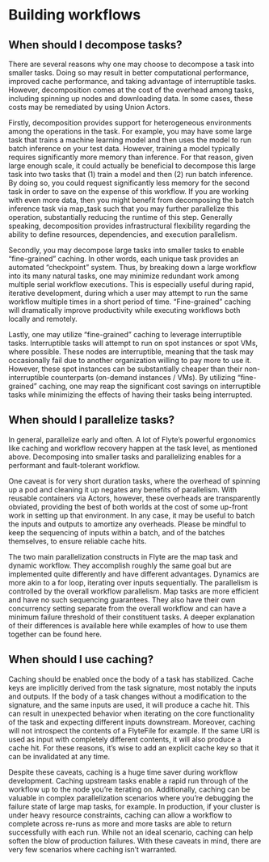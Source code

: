 # Building workflows

## When should I decompose tasks?

There are several reasons why one may choose to decompose a task into smaller tasks. Doing so may result in better computational performance, improved cache performance, and taking advantage of interruptible tasks. However, decomposition comes at the cost of the overhead among tasks, including spinning up nodes and downloading data. In some cases, these costs may be remediated by using Union Actors.

Firstly, decomposition provides support for heterogeneous environments among the operations in the task. For example, you may have some large task that trains a machine learning model and then uses the model to run batch inference on your test data. However, training a model typically requires significantly more memory than inference. For that reason, given large enough scale, it could actually be beneficial to decompose this large task into two tasks that (1) train a model and then (2) run batch inference. By doing so, you could request significantly less memory for the second task in order to save on the expense of this workflow. If you are working with even more data, then you might benefit from decomposing the batch inference task via map_task such that you may further parallelize this operation, substantially reducing the runtime of this step. Generally speaking, decomposition provides infrastructural flexibility regarding the ability to define resources, dependencies, and execution parallelism.

Secondly, you may decompose large tasks into smaller tasks to enable “fine-grained” caching. In other words, each unique task provides an automated “checkpoint” system. Thus, by breaking down a large workflow into its many natural tasks, one may minimize redundant work among multiple serial workflow executions. This is especially useful during rapid, iterative development, during which a user may attempt to run the same workflow multiple times in a short period of time. “Fine-grained” caching will dramatically improve productivity while executing workflows both locally and remotely.

Lastly, one may utilize “fine-grained” caching to leverage interruptible tasks. Interruptible tasks will attempt to run on spot instances or spot VMs, where possible. These nodes are interruptible, meaning that the task may occasionally fail due to another organization willing to pay more to use it. However, these spot instances can be substantially cheaper than their non-interruptible counterparts (on-demand instances / VMs). By utilizing “fine-grained” caching, one may reap the significant cost savings on interruptible tasks while minimizing the effects of having their tasks being interrupted.

## When should I parallelize tasks?

In general, parallelize early and often. A lot of Flyte’s powerful ergonomics like caching and workflow recovery happen at the task level, as mentioned above. Decomposing into smaller tasks and parallelizing enables for a performant and fault-tolerant workflow.

One caveat is for very short duration tasks, where the overhead of spinning up a pod and cleaning it up negates any benefits of parallelism. With reusable containers via Actors, however, these overheads are transparently obviated, providing the best of both worlds at the cost of some up-front work in setting up that environment. In any case, it may be useful to batch the inputs and outputs to amortize any overheads. Please be mindful to keep the sequencing of inputs within a batch, and of the batches themselves, to ensure reliable cache hits.

The two main parallelization constructs in Flyte are the map task and dynamic workflow. They accomplish roughly the same goal but are implemented quite differently and have different advantages. Dynamics are more akin to a for loop, iterating over inputs sequentially. The parallelism is controlled by the overall workflow parallelism. Map tasks are more efficient and have no such sequencing guarantees. They also have their own concurrency setting separate from the overall workflow and can have a minimum failure threshold of their constituent tasks. A deeper explanation of their differences is available here while examples of how to use them together can be found here.

## When should I use caching?

Caching should be enabled once the body of a task has stabilized. Cache keys are implicitly derived from the task signature, most notably the inputs and outputs. If the body of a task changes without a modification to the signature, and the same inputs are used, it will produce a cache hit. This can result in unexpected behavior when iterating on the core functionality of the task and expecting different inputs downstream. Moreover, caching will not introspect the contents of a FlyteFile for example. If the same URI is used as input with completely different contents, it will also produce a cache hit. For these reasons, it’s wise to add an explicit cache key so that it can be invalidated at any time.

Despite these caveats, caching is a huge time saver during workflow development. Caching upstream tasks enable a rapid run through of the workflow up to the node you’re iterating on. Additionally, caching can be valuable in complex parallelization scenarios where you’re debugging the failure state of large map tasks, for example. In production, if your cluster is under heavy resource constraints, caching can allow a workflow to complete across re-runs as more and more tasks are able to return successfully with each run. While not an ideal scenario, caching can help soften the blow of production failures. With these caveats in mind, there are very few scenarios where caching isn’t warranted.

